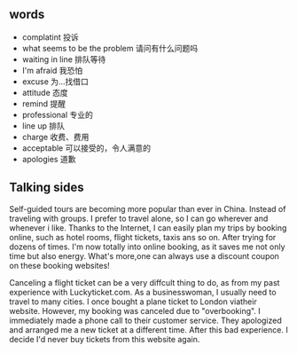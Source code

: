 ## words
* complatint 投诉
* what seems to be the problem 请问有什么问题吗
* waiting in line 排队等待
* I'm afraid 我恐怕
* excuse 为...找借口
* attitude 态度
* remind 提醒
* professional 专业的
* line up 排队
* charge 收费、费用
* acceptable 可以接受的，令人满意的
* apologies 道歉

## Talking sides
Self-guided tours are becoming more popular than ever in China. Instead of traveling with groups. I prefer to travel alone, so I can go wherever and whenever i like. Thanks to the Internet, I can easily plan my trips by booking online, such as hotel rooms, flight tickets, taxis ans so on. After trying for dozens of times. I'm now totally into online booking, as it saves me not only time but also energy. What's more,one can always use a discount coupon on these booking websites!   

Canceling a flight ticket can be a very diffcult thing to do, as from my past experience with Luckyticket.com. As a businesswoman, I usually need to travel to many cities. I once bought a plane ticket to London viatheir website. However, my booking was canceled due to "overbooking". I immediately made a phone call to their customer service. They apologized and arranged me a new ticket at a different time. After this bad experience. I decide I'd never buy tickets from this website again.
